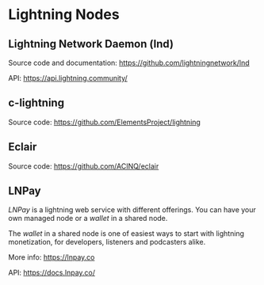 # Lightning Nodes

## Lightning Network Daemon (lnd)

Source code and documentation: <https://github.com/lightningnetwork/lnd>

API: <https://api.lightning.community/>

## c-lightning

Source code: <https://github.com/ElementsProject/lightning>

## Eclair

Source code: <https://github.com/ACINQ/eclair>

## LNPay

_LNPay_ is a lightning web service with different offerings. You can have your own managed node or a _wallet_ in a shared node.

The _wallet_ in a shared node is one of easiest ways to start with lightning monetization, for developers, listeners and podcasters alike.

More info: <https://lnpay.co>

API: <https://docs.lnpay.co/>